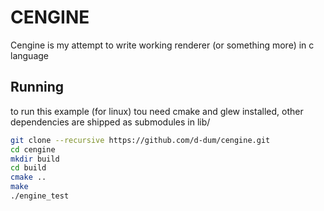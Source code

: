 # CENGINE 
Cengine is my attempt to write working renderer (or something more) in c language

## Running
to run this example (for linux) tou need cmake and glew installed, other dependencies are shipped as submodules in lib/

```` bash
git clone --recursive https://github.com/d-dum/cengine.git
cd cengine
mkdir build
cd build
cmake ..
make
./engine_test
````